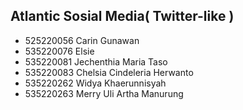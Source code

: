 ## Atlantic Sosial Media( Twitter-like )
- 525220056 Carin Gunawan
- 535220076 Elsie
- 535220081 Jechenthia Maria Taso
- 535220083 Chelsia Cindeleria Herwanto
- 535220262 Widya Khaerunnisyah
- 535220263 Merry Uli Artha Manurung

